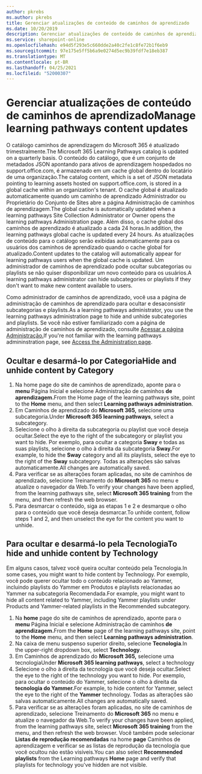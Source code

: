 ```yaml
---
author: pkrebs
ms.author: pkrebs
title: Gerenciar atualizações de conteúdo de caminhos de aprendizado
ms.date: 10/20/2019
description: Gerenciar atualizações de conteúdo de caminhos de aprendizado
ms.service: sharepoint-online
ms.openlocfilehash: e94d5f293e5c660dde2a40c2fe1c8fe72b1f6eb9
ms.sourcegitcommit: 97e175e5ff5b6a9e0274d5ec9b39fdf7e18eb387
ms.translationtype: MT
ms.contentlocale: pt-BR
ms.lasthandoff: 04/25/2021
ms.locfileid: "52000307"
---
```

# <a name="manage-learning-pathways-content-updates"></a><span data-ttu-id="e1ef0-103">Gerenciar atualizações de conteúdo de caminhos de aprendizado</span><span class="sxs-lookup"><span data-stu-id="e1ef0-103">Manage learning pathways content updates</span></span>
<span data-ttu-id="e1ef0-104">O catálogo caminhos de aprendizagem do Microsoft 365 é atualizado trimestralmente.</span><span class="sxs-lookup"><span data-stu-id="e1ef0-104">The Microsoft 365 Learning Pathways catalog is updated on a quarterly basis.</span></span> <span data-ttu-id="e1ef0-105">O conteúdo do catálogo, que é um conjunto de metadados JSON apontando para ativos de aprendizagem hospedados no support.office.com, é armazenado em um cache global dentro do locatário de uma organização.</span><span class="sxs-lookup"><span data-stu-id="e1ef0-105">The catalog content, which is a set of JSON metadata pointing to learning assets hosted on support.office.com, is stored in a global cache within an organization's tenant.</span></span> <span data-ttu-id="e1ef0-106">O cache global é atualizado automaticamente quando um caminho de aprendizado Administrador ou Proprietário do Conjunto de Sites abre a página Administração de caminhos de aprendizagem.</span><span class="sxs-lookup"><span data-stu-id="e1ef0-106">The global cache is automatically updated when a learning pathways Site Collection Administrator or Owner opens the learning pathways Administration page.</span></span> <span data-ttu-id="e1ef0-107">Além disso, o cache global dos caminhos de aprendizado é atualizado a cada 24 horas.</span><span class="sxs-lookup"><span data-stu-id="e1ef0-107">In addition, the learning pathways global cache is updated every 24 hours.</span></span> <span data-ttu-id="e1ef0-108">As atualizações de conteúdo para o catálogo serão exibidas automaticamente para os usuários dos caminhos de aprendizado quando o cache global for atualizado.</span><span class="sxs-lookup"><span data-stu-id="e1ef0-108">Content updates to the catalog will automatically appear for learning pathways users when the global cache is updated.</span></span> <span data-ttu-id="e1ef0-109">Um administrador de caminhos de aprendizado pode ocultar subcategorias ou playlists se não quiser disponibilizar um novo conteúdo para os usuários.</span><span class="sxs-lookup"><span data-stu-id="e1ef0-109">A learning pathways administrator can hide subcategories or playlists if they don't want to make new content available to users.</span></span>

<span data-ttu-id="e1ef0-110">Como administrador de caminhos de aprendizado, você usa a página de administração de caminhos de aprendizado para ocultar e desaconsistir subcategorias e playlists.</span><span class="sxs-lookup"><span data-stu-id="e1ef0-110">As a learning pathways administrator, you use the learning pathways administration page to hide and unhide subcategories and playlists.</span></span> <span data-ttu-id="e1ef0-111">Se você não estiver familiarizado com a página de administração de caminhos de aprendizado, consulte [Acessar a página Administração.](custom_accessadmin.md)</span><span class="sxs-lookup"><span data-stu-id="e1ef0-111">If you're not familiar with the learning pathways admininstration page, see [Access the Administration page](custom_accessadmin.md).</span></span>

## <a name="hide-and-unhide-content-by-category"></a><span data-ttu-id="e1ef0-112">Ocultar e desarmá-lo por Categoria</span><span class="sxs-lookup"><span data-stu-id="e1ef0-112">Hide and unhide content by Category</span></span>
1. <span data-ttu-id="e1ef0-113">Na home page do site de caminhos de aprendizado, aponte para o **menu** Página Inicial e selecione Administração de caminhos **de aprendizagem.**</span><span class="sxs-lookup"><span data-stu-id="e1ef0-113">From the Home page of the learning pathways site, point to the **Home** menu, and then select **Learning pathways administration**.</span></span>
2. <span data-ttu-id="e1ef0-114">Em Caminhos de aprendizado do **Microsoft 365,** selecione uma subcategoria.</span><span class="sxs-lookup"><span data-stu-id="e1ef0-114">Under **Microsoft 365 learning pathways**, select a subcategory.</span></span>
3. <span data-ttu-id="e1ef0-115">Selecione o olho à direita da subcategoria ou playlist que você deseja ocultar.</span><span class="sxs-lookup"><span data-stu-id="e1ef0-115">Select the eye to the right of the subcategory or playlist you want to hide.</span></span> <span data-ttu-id="e1ef0-116">Por exemplo, para ocultar a categoria **Sway** e todas as suas playlists, selecione o olho à direita da subcategoria **Sway.**</span><span class="sxs-lookup"><span data-stu-id="e1ef0-116">For example, to hide the **Sway** category and all its playlists, select the eye to the right of the **Sway** subcategory.</span></span> <span data-ttu-id="e1ef0-117">Todas as alterações são salvas automaticamente.</span><span class="sxs-lookup"><span data-stu-id="e1ef0-117">All changes are automatically saved.</span></span>
4. <span data-ttu-id="e1ef0-118">Para verificar se as alterações foram aplicadas, no site de caminhos de aprendizado, selecione Treinamento do **Microsoft 365** no menu e atualize o navegador da Web.</span><span class="sxs-lookup"><span data-stu-id="e1ef0-118">To verify your changes have been applied, from the learning pathways site, select **Microsoft 365 training** from the menu, and then refresh the web browser.</span></span>
5. <span data-ttu-id="e1ef0-119">Para desmarcar o conteúdo, siga as etapas 1 e 2 e desmarque o olho para o conteúdo que você deseja desmarcar.</span><span class="sxs-lookup"><span data-stu-id="e1ef0-119">To unhide content, follow steps 1 and 2, and then unselect the eye for the content you want to unhide.</span></span>

## <a name="to-hide-and-unhide-content-by-technology"></a><span data-ttu-id="e1ef0-120">Para ocultar e desarmá-lo pela Tecnologia</span><span class="sxs-lookup"><span data-stu-id="e1ef0-120">To hide and unhide content by Technology</span></span>
<span data-ttu-id="e1ef0-121">Em alguns casos, talvez você queira ocultar conteúdo pela Tecnologia.</span><span class="sxs-lookup"><span data-stu-id="e1ef0-121">In some cases, you might want to hide content by Technology.</span></span> <span data-ttu-id="e1ef0-122">Por exemplo, você pode querer ocultar todo o conteúdo relacionado ao Yammer, incluindo playlists do Yammer em Produtos e playlists relacionadas ao Yammer na subcategoria Recomendada.</span><span class="sxs-lookup"><span data-stu-id="e1ef0-122">For example, you might want to hide all content related to Yammer, including Yammer playlists under Products and Yammer-related playlists in the Recommended subcategory.</span></span>

1. <span data-ttu-id="e1ef0-123">Na **home** page do site de caminhos de aprendizado, aponte para o **menu** Página Inicial e selecione Administração de caminhos **de aprendizagem.**</span><span class="sxs-lookup"><span data-stu-id="e1ef0-123">From the **Home** page of the learning pathways site, point to the **Home** menu, and then select **Learning pathways administration**.</span></span>
2. <span data-ttu-id="e1ef0-124">Na caixa de menu suspenso superior direito, selecione **Tecnologia**.</span><span class="sxs-lookup"><span data-stu-id="e1ef0-124">In the upper-right dropdown box, select **Technology**.</span></span>
3. <span data-ttu-id="e1ef0-125">Em Caminhos de aprendizado do **Microsoft 365,** selecione uma tecnologia</span><span class="sxs-lookup"><span data-stu-id="e1ef0-125">Under **Microsoft 365 learning pathways**, select a technology</span></span>
4. <span data-ttu-id="e1ef0-126">Selecione o olho à direita da tecnologia que você deseja ocultar.</span><span class="sxs-lookup"><span data-stu-id="e1ef0-126">Select the eye to the right of the technology you want to hide.</span></span> <span data-ttu-id="e1ef0-127">Por exemplo, para ocultar o conteúdo do Yammer, selecione o olho à direita da **tecnologia do Yammer.**</span><span class="sxs-lookup"><span data-stu-id="e1ef0-127">For example, to hide content for Yammer, select the eye to the right of the **Yammer** technology.</span></span> <span data-ttu-id="e1ef0-128">Todas as alterações são salvas automaticamente.</span><span class="sxs-lookup"><span data-stu-id="e1ef0-128">All changes are automatically saved.</span></span>
5. <span data-ttu-id="e1ef0-129">Para verificar se as alterações foram aplicadas, no site de caminhos de aprendizado, selecione Treinamento do **Microsoft 365** no menu e atualize o navegador da Web.</span><span class="sxs-lookup"><span data-stu-id="e1ef0-129">To verify your changes have been applied, from the learning pathways site, select **Microsoft 365 training** from the menu, and then refresh the web browser.</span></span> <span data-ttu-id="e1ef0-130">Você também pode selecionar **Listas de reprodução recomendadas** na home **page** Caminhos de aprendizagem e verificar se as listas de reprodução da tecnologia que você ocultou não estão visíveis.</span><span class="sxs-lookup"><span data-stu-id="e1ef0-130">You can also select **Recommended playlists** from the Learning pathways **Home** page and verify that playlists for technology you've hidden are not visible.</span></span>

